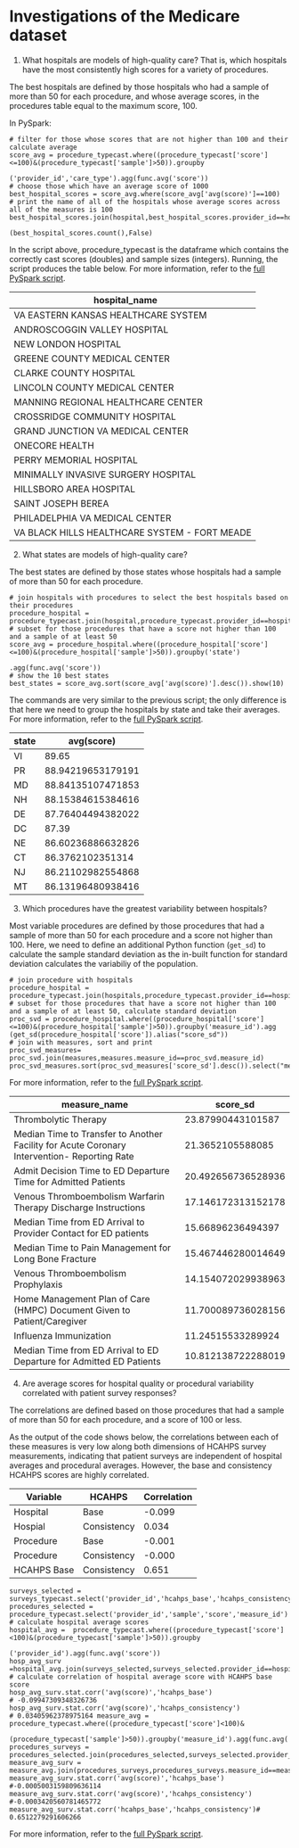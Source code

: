 # Investigations of the Medicare dataset


1. What hospitals are models of high-quality care? That is, which hospitals have the most consistently high scores for a variety of procedures.

 The best hospitals are defined by those hospitals who had a sample of more than 50 for each procedure, and whose average scores, in the procedures table equal to the maximum score, 100.
 
 In PySpark:
 ```
 # filter for those whose scores that are not higher than 100 and their calculate average
 score_avg = procedure_typecast.where((procedure_typecast['score']<=100)&(procedure_typecast['sample']>50)).groupby
                                                                             ('provider_id','care_type').agg(func.avg('score'))
 # choose those which have an average score of 1000                                                                            
 best_hospital_scores = score_avg.where(score_avg['avg(score)']==100)
 # print the name of all of the hospitals whose average scores across all of the measures is 100
 best_hospital_scores.join(hospital,best_hospital_scores.provider_id==hospital.provider_id).select('hospital_name').show
                                                                             (best_hospital_scores.count(),False)
 ```
 In the script above, procedure_typecast is the dataframe which contains the correctly cast scores (doubles) and sample sizes (integers). Running, the script produces the table below. For more information, refer to the [full PySpark script](https://github.com/adamlenart/MIDS-w205/blob/adamlenart-investigations/exercise_1/investigations/Best_hospitals.py).
 
 |          hospital_name                       | 
 | -------------------------------------------- |
 | VA EASTERN KANSAS HEALTHCARE SYSTEM          | 
 | ANDROSCOGGIN VALLEY HOSPITAL                 | 
 | NEW LONDON HOSPITAL                          |                                 
 | GREENE COUNTY MEDICAL CENTER                 |
 | CLARKE COUNTY HOSPITAL                       |
 | LINCOLN COUNTY MEDICAL CENTER                |
 | MANNING REGIONAL HEALTHCARE CENTER           |
 | CROSSRIDGE COMMUNITY HOSPITAL                |
 | GRAND JUNCTION VA MEDICAL CENTER             |
 | ONECORE HEALTH                               |
 | PERRY MEMORIAL HOSPITAL                      |
 | MINIMALLY INVASIVE SURGERY HOSPITAL          |
 | HILLSBORO AREA HOSPITAL                      |
 | SAINT JOSEPH BEREA                           |
 | PHILADELPHIA VA MEDICAL CENTER               |
 | VA BLACK HILLS HEALTHCARE SYSTEM - FORT MEADE |
 
2. What states are models of high-quality care?
 
 The best states are defined by those states whose hospitals had a sample of more than 50 for each procedure.

 ```
 # join hospitals with procedures to select the best hospitals based on their procedures
 procedure_hospital = procedure_typecast.join(hospital,procedure_typecast.provider_id==hospital.provider_id)
 # subset for those procedures that have a score not higher than 100 and a sample of at least 50
 score_avg = procedure_hospital.where((procedure_hospital['score']<=100)&(procedure_hospital['sample']>50)).groupby('state')
                                                                                                           .agg(func.avg('score'))
 # show the 10 best states
 best_states = score_avg.sort(score_avg['avg(score)'].desc()).show(10)
 ```
 The commands are very similar to the previous script; the only difference is that here we need to group the hospitals by state and take their averages. For more information, refer to the [full PySpark script](https://github.com/adamlenart/MIDS-w205/blob/adamlenart-investigations/exercise_1/investigations/best_states.py).  
                                                       
 |state|       avg(score)|
 |-----|-----------------|
 |   VI|            89.65|
 |   PR|88.94219653179191|
 |   MD|88.84135107471853|
 |   NH|88.15384615384616|
 |   DE|87.76404494382022|
 |   DC|            87.39|
 |   NE|86.60236886632826|
 |   CT| 86.3762102351314|
 |   NJ|86.21102982554868|
 |   MT|86.13196480938416| 

3. Which procedures have the greatest variability between hospitals?

 Most variable procedures are defined by those procedures that had a sample of more than 50 for each procedure and a score not higher than 100. Here, we need to define an additional Python function (`get_sd`) to calculate the sample standard deviation as the in-built function for standard deviation calculates the variabiliy of the population.

 ```
 # join procedure with hospitals
 procedure_hospital = procedure_typecast.join(hospitals,procedure_typecast.provider_id==hospitals.provider_id)
 # subset for those procedures that have a score not higher than 100 and a sample of at least 50, calculate standard deviation
 proc_svd = procedure_hospital.where((procedure_hospital['score']<=100)&(procedure_hospital['sample']>50)).groupby('measure_id').agg (get_sd(procedure_hospital['score']).alias("score_sd"))
 # join with measures, sort and print
 proc_svd_measures= proc_svd.join(measures,measures.measure_id==proc_svd.measure_id)
 proc_svd_measures.sort(proc_svd_measures['score_sd'].desc()).select("measure_id","measure_name","score_sd").show(10)
```
 For more information, refer to the [full PySpark script](https://github.com/adamlenart/MIDS-w205/blob/adamlenart-investigations/exercise_1/investigations/Variable_procedures.py).

 |measure_name                                                                               |score_sd          |
 |-------------------------------------------------------------------------------------------|------------------|
 |Thrombolytic Therapy                                                                       |23.87990443101587 |
 |Median Time to Transfer to Another Facility for Acute Coronary Intervention- Reporting Rate|21.3652105588085  |
 |Admit Decision Time to ED Departure Time for Admitted Patients                             |20.492656736528936|
 |Venous Thromboembolism Warfarin Therapy Discharge Instructions                             |17.146172313152178|
 |Median Time from ED Arrival to Provider Contact for ED patients                            |15.66896236494397 |
 |Median Time to Pain Management for Long Bone Fracture                                      |15.467446280014649|
 |Venous Thromboembolism Prophylaxis                                                         |14.154072029938963|
 |Home Management Plan of Care (HMPC) Document Given to Patient/Caregiver                    |11.700089736028156|
 |Influenza Immunization                                                                     |11.24515533289924 |
 |Median Time from ED Arrival to ED Departure for Admitted ED Patients                       |10.812138722288019|

4. Are average scores for hospital quality or procedural variability correlated with patient survey responses?

 The correlations are defined based on those procedures that had a sample of more than 50 for each procedure, and a score of 100 or less.

 As the output of the code shows below, the correlations between each of these measures is very low along both dimensions of HCAHPS survey measurements, indicating that patient surveys are independent of hospital averages and procedural averages. However, the base and consistency HCAHPS scores are highly correlated.
 
 | Variable   | HCAHPS  | Correlation |
 | ---------- | ----------- | ----------- |
 | Hospital  |    Base | -0.099 |
 | Hospial | Consistency | 0.034 |
 | Procedure | Base | -0.001 |
 | Procedure | Consistency | -0.000 |
 | HCAHPS Base | Consistency | 0.651 |
 ```
 surveys_selected = surveys_typecast.select('provider_id','hcahps_base','hcahps_consistency')
 procedures_selected =  procedure_typecast.select('provider_id','sample','score','measure_id')
 # calculate hospital average scores
 hospital_avg =  procedure_typecast.where((procedure_typecast['score']<100)&(procedure_typecast['sample']>50)).groupby
                                                            ('provider_id').agg(func.avg('score'))
 hosp_avg_surv =hospital_avg.join(surveys_selected,surveys_selected.provider_id==hospital_avg.provider_id)
 # calculate correlation of hospital average score with HCAHPS base score
 hosp_avg_surv.stat.corr('avg(score)','hcahps_base')
 # -0.09947309348326736           
 hosp_avg_surv.stat.corr('avg(score)','hcahps_consistency')
 # 0.03405962378975164 measure_avg = procedure_typecast.where((procedure_typecast['score']<100)&
                                                 (procedure_typecast['sample']>50)).groupby('measure_id').agg(func.avg('score'))
 procedures_surveys = procedures_selected.join(procedures_selected,surveys_selected.provider_id==procedures_selected.provider_id)
 measure_avg_surv = measure_avg.join(procedures_surveys,procedures_surveys.measure_id==measure_avg.measure_id)
 measure_avg_surv.stat.corr('avg(score)','hcahps_base')
 #-0.0005003159809636114   
 measure_avg_surv.stat.corr('avg(score)','hcahps_consistency')
 #-0.0003420560781465772   
 measure_avg_surv.stat.corr('hcahps_base','hcahps_consistency')#
 0.6512279291606266
 ```
 For more information, refer to the [full PySpark script](https://github.com/adamlenart/MIDS-w205/blob/adamlenart-investigations/exercise_1/investigations/correlation.py).
